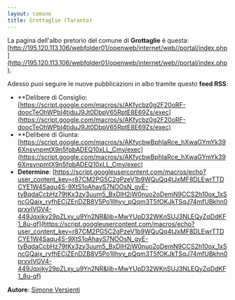 ```yaml
---
layout: comune
title: Grottaglie (Taranto)
---
```


La pagina dell'albo pretorio del comune di **Grottaglie** è questa: [http://195.120.113.106/webfolder01/openweb/internet/web//portal/index.php](http://195.120.113.106/webfolder01/openweb/internet/web//portal/index.php).

Adesso puoi seguire le nuove pubblicazioni in albo tramite questo **feed RSS**:

- **Delibere di Consiglio: [https://script.google.com/macros/s/AKfycbz0g2F20oRF-doocTeOhWPbI4tjduJ9Jt0DbpV65RptE8E69Zs/exec](https://script.google.com/macros/s/AKfycbz0g2F20oRF-doocTeOhWPbI4tjduJ9Jt0DbpV65RptE8E69Zs/exec)
- **Delibere di Giunta: [https://script.google.com/macros/s/AKfycbwBphIaRce_hXwaGYmYk396XnsvnpmtX9n5fpbADEQ10xLL_Cmy/exec](https://script.google.com/macros/s/AKfycbwBphIaRce_hXwaGYmYk396XnsvnpmtX9n5fpbADEQ10xLL_Cmy/exec)
- **Determine**: [https://script.googleusercontent.com/macros/echo?user_content_key=r87CM2PG5C2gPzeV1b9WQuQq4tJxMF8DLEwrTTDCYE1W4Saqu4S-9XtS1oAhayS7NOOsN_gyE-tyBqdaCcbHz79tKx3zy3uum5_BxDlH2jW0nuo2oDemN9CCS2h10ox_1xSncGQajx_ryfhECjZEnDZB8V5Po1llhyv_pQqm3T5fOKJkTSqJ74mfUBkhn0prxyIVGV4-449Jqxjky29pZLxy_u9Yn2NR&lib=MwYUpD32WKnSUJ3NLEQyZqDdKF1_8u-qf](https://script.googleusercontent.com/macros/echo?user_content_key=r87CM2PG5C2gPzeV1b9WQuQq4tJxMF8DLEwrTTDCYE1W4Saqu4S-9XtS1oAhayS7NOOsN_gyE-tyBqdaCcbHz79tKx3zy3uum5_BxDlH2jW0nuo2oDemN9CCS2h10ox_1xSncGQajx_ryfhECjZEnDZB8V5Po1llhyv_pQqm3T5fOKJkTSqJ74mfUBkhn0prxyIVGV4-449Jqxjky29pZLxy_u9Yn2NR&lib=MwYUpD32WKnSUJ3NLEQyZqDdKF1_8u-qf)

**Autore**: [Simone Versienti](https://twitter.com/VersientiSimone)
